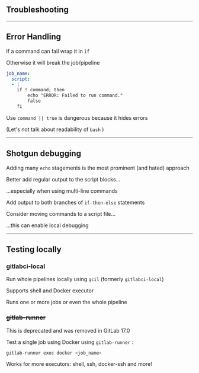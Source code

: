 <!-- .slide: id="gitlab_troubleshooting" class="vertical-center" -->

<i class="fa-duotone fa-bug fa-8x" style="float: right; color: grey;"></i>

## Troubleshooting

---

## Error Handling

If a command can fail wrap it in `if`

Otherwise it will break the job/pipeline

```yaml
job_name:
  script:
  - |
    if ! command; then
        echo "ERROR: Failed to run command."
        false
    fi
```

Use `command || true` is dangerous because it hides errors

(Let's not talk about readability of `bash` <i class="fa-duotone fa-face-sad-cry"></i>)

---

## Shotgun debugging

Adding many `echo` stagements is the most prominent (and hated) approach

Better add regular output to the script blocks...

...especially when using multi-line commands

Add output to both branches of `if-then-else` statements

Consider moving commands to a script file...

...this can enable local debugging

---

## Testing locally

### gitlabci-local

Run whole pipelines locally using `gcil` (formerly `gitlabci-local`) [](https://gitlab.com/RadianDevCore/tools/gcil)

Supports shell and Docker executor

Runs one or more jobs or even the whole pipeline

### ~~gitlab-runner~~

<i class="fa-duotone fa-triangle-exclamation"></i> This is deprecated and was removed in GitLab 17.0 [](https://docs.gitlab.com/ee/update/deprecations.html#the-gitlab-runner-exec-command-is-deprecated)

Test a single job using Docker using `gitlab-runner` [](https://gitlab.com/gitlab-org/gitlab-runner):

```bash
gitlab-runner exec docker <job_name>
```

Works for more executors: shell, ssh, docker-ssh and more!
